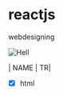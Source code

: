 # reactjs
webdesigning

![Hell](https://tse1.mm.bing.net/th?id=OIP.M9AsZ7Sm6Qq-LXpY92Tt2AHaEK&pid=Api&P=0&w=315&h=1)


| NAME | TR|



- [x] html
 
